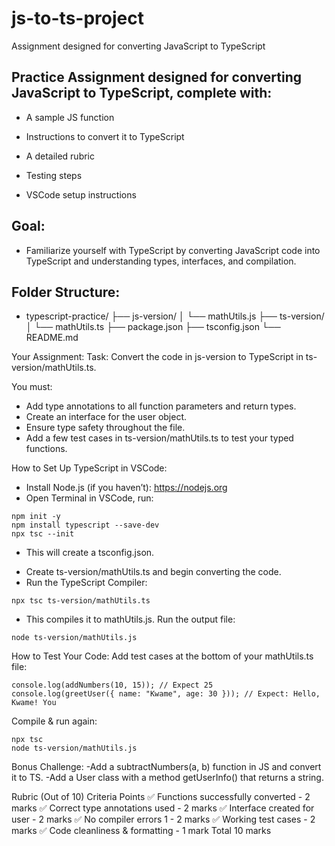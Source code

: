 # js-to-ts-project
 Assignment designed for converting JavaScript to TypeScript


## Practice Assignment designed for converting JavaScript to TypeScript, complete with:

- A sample JS function

- Instructions to convert it to TypeScript

- A detailed rubric

- Testing steps

- VSCode setup instructions

## Goal:
- Familiarize yourself with TypeScript by converting JavaScript code into TypeScript and understanding types, interfaces, and compilation.

## Folder Structure:
- typescript-practice/
├── js-version/
│   └── mathUtils.js
├── ts-version/
│   └── mathUtils.ts
├── package.json
├── tsconfig.json
└── README.md

Your Assignment:
Task: Convert the code in js-version to TypeScript in ts-version/mathUtils.ts.

You must:
* Add type annotations to all function parameters and return types.
* Create an interface for the user object.
* Ensure type safety throughout the file.
* Add a few test cases in ts-version/mathUtils.ts to test your typed functions.

How to Set Up TypeScript in VSCode:
* Install Node.js (if you haven’t): https://nodejs.org
* Open Terminal in VSCode, run:
  
```
npm init -y
npm install typescript --save-dev
npx tsc --init
```
- This will create a tsconfig.json.

* Create ts-version/mathUtils.ts and begin converting the code.
* Run the TypeScript Compiler:
  
```
npx tsc ts-version/mathUtils.ts
```
- This compiles it to mathUtils.js. Run the output file:
```
node ts-version/mathUtils.js
```


 How to Test Your Code:
Add test cases at the bottom of your mathUtils.ts file:
```
console.log(addNumbers(10, 15)); // Expect 25
console.log(greetUser({ name: "Kwame", age: 30 })); // Expect: Hello, Kwame! You
```

Compile & run again:
```
npx tsc
node ts-version/mathUtils.js
```

Bonus Challenge:
-Add a subtractNumbers(a, b) function in JS and convert it to TS.
-Add a User class with a method getUserInfo() that returns a string.

Rubric (Out of 10)
Criteria	Points
✅ Functions successfully converted - 	2 marks
✅ Correct type annotations used -	2 marks
✅ Interface created for user	- 2 marks
✅ No compiler errors	1 - 2 marks
✅ Working test cases	 - 2 marks
✅ Code cleanliness & formatting	- 1 mark
Total	10 marks


